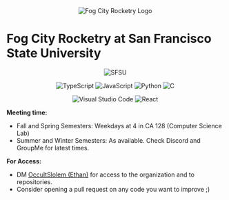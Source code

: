 <center>
<img src="https://firebasestorage.googleapis.com/v0/b/hanlon-blog.appspot.com/o/FCRImages%2FFCRLogoFull.png?alt=media" alt="Fog City Rocketry Logo">
</center>

# Fog City Rocketry at San Francisco State University

<center>

![SFSU](https://img.shields.io/badge/San%20Francisco-State%20University-gold)

![TypeScript](https://img.shields.io/badge/typescript-%23007ACC.svg?style=for-the-badge&logo=typescript&logoColor=white)
![JavaScript](https://img.shields.io/badge/javascript-%23323330.svg?style=for-the-badge&logo=javascript&logoColor=%23F7DF1E)
![Python](https://img.shields.io/badge/python-3670A0?style=for-the-badge&logo=python&logoColor=ffdd54)
![C](https://img.shields.io/badge/c-%2300599C.svg?style=for-the-badge&logo=c&logoColor=white)

![Visual Studio Code](https://img.shields.io/badge/Visual%20Studio%20Code-0078d7.svg?style=for-the-badge&logo=visual-studio-code&logoColor=white)
![React](https://img.shields.io/badge/react-%2320232a.svg?style=for-the-badge&logo=react&logoColor=%2361DAFB)



</center>

**Meeting time:**
- Fall and Spring Semesters: Weekdays at 4 in CA 128 (Computer Science Lab)
- Summer and Winter Semesters: As available. Check Discord and GroupMe for latest times.

**For Access:**
- DM [OccultSlolem (Ethan)](https://github.com/OccultSlolem) for access to the organization and to repositories.
- Consider opening a pull request on any code you want to improve ;)
